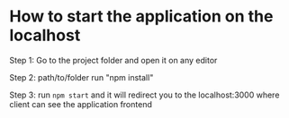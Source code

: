 # How to start the application on the localhost

Step 1: Go to the project folder and open it on any editor

Step 2: path/to/folder  run "npm install"
 
Step 3: run  `npm start` and it will redirect you to the localhost:3000 where client can see the application frontend




